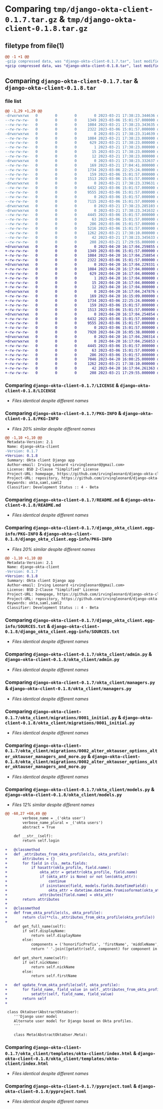 # Comparing `tmp/django-okta-client-0.1.7.tar.gz` & `tmp/django-okta-client-0.1.8.tar.gz`

## filetype from file(1)

```diff
@@ -1 +1 @@
-gzip compressed data, was "django-okta-client-0.1.7.tar", last modified: Tue Mar 21 17:38:23 2023, max compression
+gzip compressed data, was "django-okta-client-0.1.8.tar", last modified: Thu Apr 20 16:17:04 2023, max compression
```

## Comparing `django-okta-client-0.1.7.tar` & `django-okta-client-0.1.8.tar`

### file list

```diff
@@ -1,29 +1,29 @@
-drwxrwxrwx   0        0        0        0 2023-03-21 17:38:23.344636 django-okta-client-0.1.7/
--rw-rw-rw-   0        0        0     1349 2023-03-06 15:01:57.000000 django-okta-client-0.1.7/LICENSE
--rw-rw-rw-   0        0        0     1084 2023-03-21 17:38:23.343635 django-okta-client-0.1.7/PKG-INFO
--rw-rw-rw-   0        0        0     2322 2023-03-06 15:01:57.000000 django-okta-client-0.1.7/README.md
-drwxrwxrwx   0        0        0        0 2023-03-21 17:38:23.314639 django-okta-client-0.1.7/django_okta_client.egg-info/
--rw-rw-rw-   0        0        0     1084 2023-03-21 17:38:23.000000 django-okta-client-0.1.7/django_okta_client.egg-info/PKG-INFO
--rw-rw-rw-   0        0        0      629 2023-03-21 17:38:23.000000 django-okta-client-0.1.7/django_okta_client.egg-info/SOURCES.txt
--rw-rw-rw-   0        0        0        1 2023-03-21 17:38:23.000000 django-okta-client-0.1.7/django_okta_client.egg-info/dependency_links.txt
--rw-rw-rw-   0        0        0       15 2023-03-21 17:38:23.000000 django-okta-client-0.1.7/django_okta_client.egg-info/requires.txt
--rw-rw-rw-   0        0        0       12 2023-03-21 17:38:23.000000 django-okta-client-0.1.7/django_okta_client.egg-info/top_level.txt
-drwxrwxrwx   0        0        0        0 2023-03-21 17:38:23.332637 django-okta-client-0.1.7/okta_client/
--rw-rw-rw-   0        0        0      169 2023-03-21 17:04:41.000000 django-okta-client-0.1.7/okta_client/__init__.py
--rw-rw-rw-   0        0        0     1734 2023-03-06 22:25:24.000000 django-okta-client-0.1.7/okta_client/admin.py
--rw-rw-rw-   0        0        0      159 2023-03-06 15:01:57.000000 django-okta-client-0.1.7/okta_client/apps.py
--rw-rw-rw-   0        0        0     1513 2023-03-06 15:01:57.000000 django-okta-client-0.1.7/okta_client/managers.py
-drwxrwxrwx   0        0        0        0 2023-03-21 17:38:23.339631 django-okta-client-0.1.7/okta_client/migrations/
--rw-rw-rw-   0        0        0     6432 2023-03-06 15:01:57.000000 django-okta-client-0.1.7/okta_client/migrations/0001_initial.py
--rw-rw-rw-   0        0        0     9555 2023-03-06 15:01:57.000000 django-okta-client-0.1.7/okta_client/migrations/0002_alter_oktauser_options_alter_oktauser_managers_and_more.py
--rw-rw-rw-   0        0        0        0 2023-03-06 15:01:57.000000 django-okta-client-0.1.7/okta_client/migrations/__init__.py
--rw-rw-rw-   0        0        0     7115 2023-03-06 15:01:57.000000 django-okta-client-0.1.7/okta_client/models.py
-drwxrwxrwx   0        0        0        0 2023-03-21 17:38:23.285103 django-okta-client-0.1.7/okta_client/templates/
-drwxrwxrwx   0        0        0        0 2023-03-21 17:38:23.341632 django-okta-client-0.1.7/okta_client/templates/okta-client/
--rw-rw-rw-   0        0        0     4445 2023-03-06 15:01:57.000000 django-okta-client-0.1.7/okta_client/templates/okta-client/index.html
--rw-rw-rw-   0        0        0       63 2023-03-06 15:01:57.000000 django-okta-client-0.1.7/okta_client/tests.py
--rw-rw-rw-   0        0        0      286 2023-03-06 15:01:57.000000 django-okta-client-0.1.7/okta_client/urls.py
--rw-rw-rw-   0        0        0     5216 2023-03-06 15:01:57.000000 django-okta-client-0.1.7/okta_client/views.py
--rw-rw-rw-   0        0        0     1262 2023-03-21 17:38:10.000000 django-okta-client-0.1.7/pyproject.toml
--rw-rw-rw-   0        0        0       42 2023-03-21 17:38:23.345633 django-okta-client-0.1.7/setup.cfg
--rw-rw-rw-   0        0        0      208 2023-03-21 17:29:55.000000 django-okta-client-0.1.7/setup.py
+drwxrwxrwx   0        0        0        0 2023-04-20 16:17:04.259855 django-okta-client-0.1.8/
+-rw-rw-rw-   0        0        0     1349 2023-03-06 15:01:57.000000 django-okta-client-0.1.8/LICENSE
+-rw-rw-rw-   0        0        0     1084 2023-04-20 16:17:04.258854 django-okta-client-0.1.8/PKG-INFO
+-rw-rw-rw-   0        0        0     2322 2023-03-06 15:01:57.000000 django-okta-client-0.1.8/README.md
+drwxrwxrwx   0        0        0        0 2023-04-20 16:17:04.229331 django-okta-client-0.1.8/django_okta_client.egg-info/
+-rw-rw-rw-   0        0        0     1084 2023-04-20 16:17:04.000000 django-okta-client-0.1.8/django_okta_client.egg-info/PKG-INFO
+-rw-rw-rw-   0        0        0      629 2023-04-20 16:17:04.000000 django-okta-client-0.1.8/django_okta_client.egg-info/SOURCES.txt
+-rw-rw-rw-   0        0        0        1 2023-04-20 16:17:04.000000 django-okta-client-0.1.8/django_okta_client.egg-info/dependency_links.txt
+-rw-rw-rw-   0        0        0       15 2023-04-20 16:17:04.000000 django-okta-client-0.1.8/django_okta_client.egg-info/requires.txt
+-rw-rw-rw-   0        0        0       12 2023-04-20 16:17:04.000000 django-okta-client-0.1.8/django_okta_client.egg-info/top_level.txt
+drwxrwxrwx   0        0        0        0 2023-04-20 16:17:04.247876 django-okta-client-0.1.8/okta_client/
+-rw-rw-rw-   0        0        0      169 2023-04-20 16:15:09.000000 django-okta-client-0.1.8/okta_client/__init__.py
+-rw-rw-rw-   0        0        0     1734 2023-03-06 22:25:24.000000 django-okta-client-0.1.8/okta_client/admin.py
+-rw-rw-rw-   0        0        0      159 2023-03-06 15:01:57.000000 django-okta-client-0.1.8/okta_client/apps.py
+-rw-rw-rw-   0        0        0     1513 2023-03-06 15:01:57.000000 django-okta-client-0.1.8/okta_client/managers.py
+drwxrwxrwx   0        0        0        0 2023-04-20 16:17:04.254854 django-okta-client-0.1.8/okta_client/migrations/
+-rw-rw-rw-   0        0        0     6432 2023-03-06 15:01:57.000000 django-okta-client-0.1.8/okta_client/migrations/0001_initial.py
+-rw-rw-rw-   0        0        0     9555 2023-03-06 15:01:57.000000 django-okta-client-0.1.8/okta_client/migrations/0002_alter_oktauser_options_alter_oktauser_managers_and_more.py
+-rw-rw-rw-   0        0        0        0 2023-03-06 15:01:57.000000 django-okta-client-0.1.8/okta_client/migrations/__init__.py
+-rw-rw-rw-   0        0        0     7920 2023-04-20 16:05:38.000000 django-okta-client-0.1.8/okta_client/models.py
+drwxrwxrwx   0        0        0        0 2023-04-20 16:17:04.200314 django-okta-client-0.1.8/okta_client/templates/
+drwxrwxrwx   0        0        0        0 2023-04-20 16:17:04.256853 django-okta-client-0.1.8/okta_client/templates/okta-client/
+-rw-rw-rw-   0        0        0     4445 2023-03-06 15:01:57.000000 django-okta-client-0.1.8/okta_client/templates/okta-client/index.html
+-rw-rw-rw-   0        0        0       63 2023-03-06 15:01:57.000000 django-okta-client-0.1.8/okta_client/tests.py
+-rw-rw-rw-   0        0        0      286 2023-03-06 15:01:57.000000 django-okta-client-0.1.8/okta_client/urls.py
+-rw-rw-rw-   0        0        0     7046 2023-04-20 16:00:25.000000 django-okta-client-0.1.8/okta_client/views.py
+-rw-rw-rw-   0        0        0     1262 2023-03-21 17:38:10.000000 django-okta-client-0.1.8/pyproject.toml
+-rw-rw-rw-   0        0        0       42 2023-04-20 16:17:04.261363 django-okta-client-0.1.8/setup.cfg
+-rw-rw-rw-   0        0        0      208 2023-03-21 17:29:55.000000 django-okta-client-0.1.8/setup.py
```

### Comparing `django-okta-client-0.1.7/LICENSE` & `django-okta-client-0.1.8/LICENSE`

 * *Files identical despite different names*

### Comparing `django-okta-client-0.1.7/PKG-INFO` & `django-okta-client-0.1.8/PKG-INFO`

 * *Files 20% similar despite different names*

```diff
@@ -1,10 +1,10 @@
 Metadata-Version: 2.1
 Name: django-okta-client
-Version: 0.1.7
+Version: 0.1.8
 Summary: Okta client Django app
 Author-email: Irving Leonard <irvingleonard@gmail.com>
 License: BSD 2-Clause "Simplified" License
 Project-URL: homepage, https://github.com/irvingleonard/django-okta-client
 Project-URL: repository, https://github.com/irvingleonard/django-okta-client.git
 Keywords: okta,saml,saml2
 Classifier: Development Status :: 4 - Beta
```

### Comparing `django-okta-client-0.1.7/README.md` & `django-okta-client-0.1.8/README.md`

 * *Files identical despite different names*

### Comparing `django-okta-client-0.1.7/django_okta_client.egg-info/PKG-INFO` & `django-okta-client-0.1.8/django_okta_client.egg-info/PKG-INFO`

 * *Files 20% similar despite different names*

```diff
@@ -1,10 +1,10 @@
 Metadata-Version: 2.1
 Name: django-okta-client
-Version: 0.1.7
+Version: 0.1.8
 Summary: Okta client Django app
 Author-email: Irving Leonard <irvingleonard@gmail.com>
 License: BSD 2-Clause "Simplified" License
 Project-URL: homepage, https://github.com/irvingleonard/django-okta-client
 Project-URL: repository, https://github.com/irvingleonard/django-okta-client.git
 Keywords: okta,saml,saml2
 Classifier: Development Status :: 4 - Beta
```

### Comparing `django-okta-client-0.1.7/django_okta_client.egg-info/SOURCES.txt` & `django-okta-client-0.1.8/django_okta_client.egg-info/SOURCES.txt`

 * *Files identical despite different names*

### Comparing `django-okta-client-0.1.7/okta_client/admin.py` & `django-okta-client-0.1.8/okta_client/admin.py`

 * *Files identical despite different names*

### Comparing `django-okta-client-0.1.7/okta_client/managers.py` & `django-okta-client-0.1.8/okta_client/managers.py`

 * *Files identical despite different names*

### Comparing `django-okta-client-0.1.7/okta_client/migrations/0001_initial.py` & `django-okta-client-0.1.8/okta_client/migrations/0001_initial.py`

 * *Files identical despite different names*

### Comparing `django-okta-client-0.1.7/okta_client/migrations/0002_alter_oktauser_options_alter_oktauser_managers_and_more.py` & `django-okta-client-0.1.8/okta_client/migrations/0002_alter_oktauser_options_alter_oktauser_managers_and_more.py`

 * *Files identical despite different names*

### Comparing `django-okta-client-0.1.7/okta_client/models.py` & `django-okta-client-0.1.8/okta_client/models.py`

 * *Files 12% similar despite different names*

```diff
@@ -60,27 +60,49 @@
 		verbose_name = _('okta user')
 		verbose_name_plural = _('okta users')
 		abstract = True
 	
 	def __str__(self):
 		return self.login
 	
+	@classmethod
+	def _attributes_from_okta_profile(cls, okta_profile):
+		attributes = {}
+		for field in cls._meta.fields:
+			if hasattr(okta_profile, field.name):
+				okta_attr = getattr(okta_profile, field.name)
+				if (okta_attr is None) or not len(okta_attr):
+					continue
+				if isinstance(field, models.fields.DateTimeField):
+					okta_attr = datetime.datetime.fromisoformat(okta_attr.rstrip('Z'))
+				attributes[field.name] = okta_attr
+		return attributes
+
+	@classmethod
+	def from_okta_profile(cls, okta_profile):
+		return cls(**cls._attributes_from_okta_profile(okta_profile))
+
 	def get_full_name(self):
 		if self.displayName:
 			return self.displayName
 		else:
 			components = ('honorificPrefix', 'firstName', 'middleName', 'lastName', 'honorificSuffix')
 			return ' '.join([getattr(self, component) for component in components if getattr(self, component)])
 
 	def get_short_name(self):
 		if self.nickName:
 			return self.nickName
 		else:
 			return self.firstName
 
+	def update_from_okta_profile(self, okta_profile):
+		for field_name, field_value in self._attributes_from_okta_profile(okta_profile).items():
+			setattr(self, field_name, field_value)
+		return self
+
 
 class OktaUser(AbstractOktaUser):
 	'''Django user model
 	Alternate user model for Django based on Okta profiles.
 	'''
 	
 	class Meta(AbstractOktaUser.Meta):
```

### Comparing `django-okta-client-0.1.7/okta_client/templates/okta-client/index.html` & `django-okta-client-0.1.8/okta_client/templates/okta-client/index.html`

 * *Files identical despite different names*

### Comparing `django-okta-client-0.1.7/pyproject.toml` & `django-okta-client-0.1.8/pyproject.toml`

 * *Files identical despite different names*

